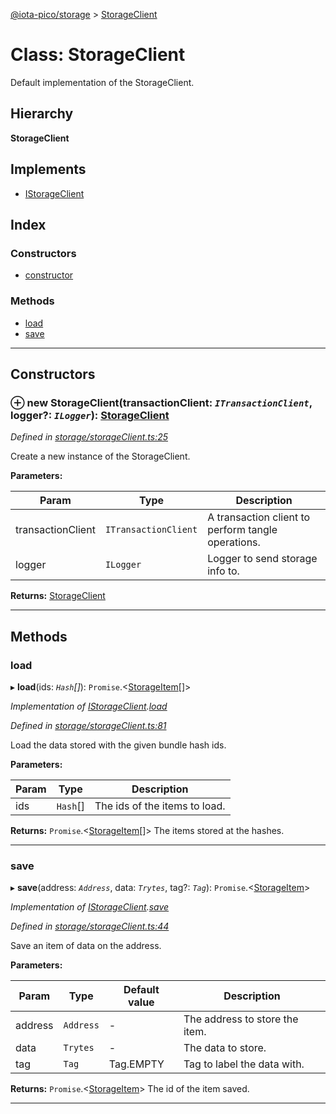 [@iota-pico/storage](../README.md) > [StorageClient](../classes/storageclient.md)

# Class: StorageClient

Default implementation of the StorageClient.

## Hierarchy

**StorageClient**

## Implements

* [IStorageClient](../interfaces/istorageclient.md)

## Index

### Constructors

* [constructor](storageclient.md#constructor)

### Methods

* [load](storageclient.md#load)
* [save](storageclient.md#save)

---

## Constructors

<a id="constructor"></a>

### ⊕ **new StorageClient**(transactionClient: *`ITransactionClient`*, logger?: *`ILogger`*): [StorageClient](storageclient.md)

*Defined in [storage/storageClient.ts:25](https://github.com/iota-pico/storage/blob/0dba858/src/storage/storageClient.ts#L25)*

Create a new instance of the StorageClient.

**Parameters:**

| Param | Type | Description |
| ------ | ------ | ------ |
| transactionClient | `ITransactionClient`   |  A transaction client to perform tangle operations. |
| logger | `ILogger`   |  Logger to send storage info to. |

**Returns:** [StorageClient](storageclient.md)

---

## Methods

<a id="load"></a>

###  load

▸ **load**(ids: *`Hash`[]*): `Promise`.<[StorageItem](storageitem.md)[]>

*Implementation of [IStorageClient](../interfaces/istorageclient.md).[load](../interfaces/istorageclient.md#load)*

*Defined in [storage/storageClient.ts:81](https://github.com/iota-pico/storage/blob/0dba858/src/storage/storageClient.ts#L81)*

Load the data stored with the given bundle hash ids.

**Parameters:**

| Param | Type | Description |
| ------ | ------ | ------ |
| ids | `Hash`[]   |  The ids of the items to load. |

**Returns:** `Promise`.<[StorageItem](storageitem.md)[]>
The items stored at the hashes.

___

<a id="save"></a>

###  save

▸ **save**(address: *`Address`*, data: *`Trytes`*, tag?: *`Tag`*): `Promise`.<[StorageItem](storageitem.md)>

*Implementation of [IStorageClient](../interfaces/istorageclient.md).[save](../interfaces/istorageclient.md#save)*

*Defined in [storage/storageClient.ts:44](https://github.com/iota-pico/storage/blob/0dba858/src/storage/storageClient.ts#L44)*

Save an item of data on the address.

**Parameters:**

| Param | Type | Default value | Description |
| ------ | ------ | ------ | ------ |
| address | `Address`  | - |   The address to store the item. |
| data | `Trytes`  | - |   The data to store. |
| tag | `Tag`  |  Tag.EMPTY |   Tag to label the data with. |

**Returns:** `Promise`.<[StorageItem](storageitem.md)>
The id of the item saved.

___

